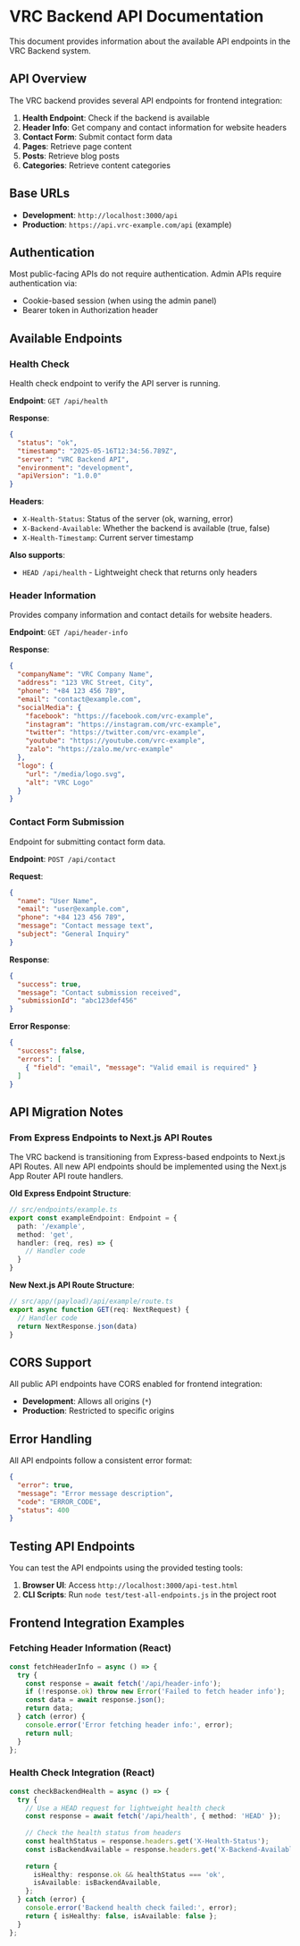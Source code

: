 # VRC Backend API Documentation

This document provides information about the available API endpoints in the VRC Backend system.

## API Overview

The VRC backend provides several API endpoints for frontend integration:

1. **Health Endpoint**: Check if the backend is available
2. **Header Info**: Get company and contact information for website headers
3. **Contact Form**: Submit contact form data
4. **Pages**: Retrieve page content
5. **Posts**: Retrieve blog posts
6. **Categories**: Retrieve content categories

## Base URLs

- **Development**: `http://localhost:3000/api`
- **Production**: `https://api.vrc-example.com/api` (example)

## Authentication

Most public-facing APIs do not require authentication. Admin APIs require authentication via:
- Cookie-based session (when using the admin panel)
- Bearer token in Authorization header

## Available Endpoints

### Health Check

Health check endpoint to verify the API server is running.

**Endpoint**: `GET /api/health`

**Response**:
```json
{
  "status": "ok",
  "timestamp": "2025-05-16T12:34:56.789Z",
  "server": "VRC Backend API",
  "environment": "development",
  "apiVersion": "1.0.0"
}
```

**Headers**:
- `X-Health-Status`: Status of the server (ok, warning, error)
- `X-Backend-Available`: Whether the backend is available (true, false)
- `X-Health-Timestamp`: Current server timestamp

**Also supports**: 
- `HEAD /api/health` - Lightweight check that returns only headers

### Header Information

Provides company information and contact details for website headers.

**Endpoint**: `GET /api/header-info`

**Response**:
```json
{
  "companyName": "VRC Company Name",
  "address": "123 VRC Street, City",
  "phone": "+84 123 456 789",
  "email": "contact@example.com",
  "socialMedia": {
    "facebook": "https://facebook.com/vrc-example",
    "instagram": "https://instagram.com/vrc-example",
    "twitter": "https://twitter.com/vrc-example",
    "youtube": "https://youtube.com/vrc-example",
    "zalo": "https://zalo.me/vrc-example"
  },
  "logo": {
    "url": "/media/logo.svg",
    "alt": "VRC Logo"
  }
}
```

### Contact Form Submission

Endpoint for submitting contact form data.

**Endpoint**: `POST /api/contact`

**Request**:
```json
{
  "name": "User Name",
  "email": "user@example.com",
  "phone": "+84 123 456 789",
  "message": "Contact message text",
  "subject": "General Inquiry"
}
```

**Response**:
```json
{
  "success": true,
  "message": "Contact submission received",
  "submissionId": "abc123def456"
}
```

**Error Response**:
```json
{
  "success": false,
  "errors": [
    { "field": "email", "message": "Valid email is required" }
  ]
}
```

## API Migration Notes

### From Express Endpoints to Next.js API Routes

The VRC backend is transitioning from Express-based endpoints to Next.js API Routes. All new API endpoints should be implemented using the Next.js App Router API route handlers.

**Old Express Endpoint Structure**:
```typescript
// src/endpoints/example.ts
export const exampleEndpoint: Endpoint = {
  path: '/example',
  method: 'get',
  handler: (req, res) => {
    // Handler code
  }
}
```

**New Next.js API Route Structure**:
```typescript
// src/app/(payload)/api/example/route.ts
export async function GET(req: NextRequest) {
  // Handler code
  return NextResponse.json(data)
}
```

## CORS Support

All public API endpoints have CORS enabled for frontend integration:

- **Development**: Allows all origins (`*`)
- **Production**: Restricted to specific origins

## Error Handling

All API endpoints follow a consistent error format:

```json
{
  "error": true,
  "message": "Error message description",
  "code": "ERROR_CODE",
  "status": 400
}
```

## Testing API Endpoints

You can test the API endpoints using the provided testing tools:

1. **Browser UI**: Access `http://localhost:3000/api-test.html` 
2. **CLI Scripts**: Run `node test/test-all-endpoints.js` in the project root

## Frontend Integration Examples

### Fetching Header Information (React)

```typescript
const fetchHeaderInfo = async () => {
  try {
    const response = await fetch('/api/header-info');
    if (!response.ok) throw new Error('Failed to fetch header info');
    const data = await response.json();
    return data;
  } catch (error) {
    console.error('Error fetching header info:', error);
    return null;
  }
};
```

### Health Check Integration (React)

```typescript
const checkBackendHealth = async () => {
  try {
    // Use a HEAD request for lightweight health check
    const response = await fetch('/api/health', { method: 'HEAD' });
    
    // Check the health status from headers
    const healthStatus = response.headers.get('X-Health-Status');
    const isBackendAvailable = response.headers.get('X-Backend-Available') === 'true';
    
    return {
      isHealthy: response.ok && healthStatus === 'ok',
      isAvailable: isBackendAvailable,
    };
  } catch (error) {
    console.error('Backend health check failed:', error);
    return { isHealthy: false, isAvailable: false };
  }
};
```
